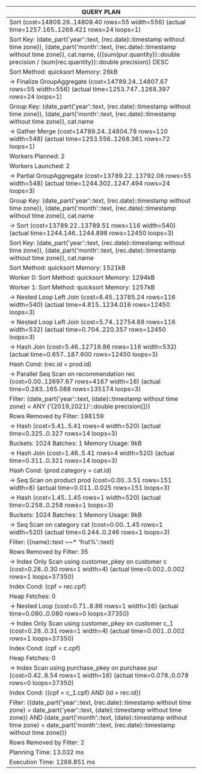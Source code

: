 |QUERY PLAN|
|----------|
|Sort  (cost=14809.26..14809.40 rows=55 width=556) (actual time=1257.165..1268.421 rows=24 loops=1)|
|  Sort Key: (date_part('year'::text, (rec.date)::timestamp without time zone)), (date_part('month'::text, (rec.date)::timestamp without time zone)), cat.name, (((sum(pur.quantity))::double precision / (sum(rec.quantity))::double precision)) DESC|
|  Sort Method: quicksort  Memory: 26kB|
|  ->  Finalize GroupAggregate  (cost=14789.24..14807.67 rows=55 width=556) (actual time=1253.747..1268.397 rows=24 loops=1)|
|        Group Key: (date_part('year'::text, (rec.date)::timestamp without time zone)), (date_part('month'::text, (rec.date)::timestamp without time zone)), cat.name|
|        ->  Gather Merge  (cost=14789.24..14804.78 rows=110 width=548) (actual time=1253.556..1268.361 rows=72 loops=1)|
|              Workers Planned: 2|
|              Workers Launched: 2|
|              ->  Partial GroupAggregate  (cost=13789.22..13792.06 rows=55 width=548) (actual time=1244.302..1247.494 rows=24 loops=3)|
|                    Group Key: (date_part('year'::text, (rec.date)::timestamp without time zone)), (date_part('month'::text, (rec.date)::timestamp without time zone)), cat.name|
|                    ->  Sort  (cost=13789.22..13789.51 rows=116 width=540) (actual time=1244.146..1244.898 rows=12450 loops=3)|
|                          Sort Key: (date_part('year'::text, (rec.date)::timestamp without time zone)), (date_part('month'::text, (rec.date)::timestamp without time zone)), cat.name|
|                          Sort Method: quicksort  Memory: 1521kB|
|                          Worker 0:  Sort Method: quicksort  Memory: 1294kB|
|                          Worker 1:  Sort Method: quicksort  Memory: 1257kB|
|                          ->  Nested Loop Left Join  (cost=6.45..13785.24 rows=116 width=540) (actual time=4.815..1234.016 rows=12450 loops=3)|
|                                ->  Nested Loop Left Join  (cost=5.74..12754.88 rows=116 width=532) (actual time=0.704..220.357 rows=12450 loops=3)|
|                                      ->  Hash Join  (cost=5.46..12719.86 rows=116 width=532) (actual time=0.657..187.600 rows=12450 loops=3)|
|                                            Hash Cond: (rec.id = prod.id)|
|                                            ->  Parallel Seq Scan on recommendation rec  (cost=0.00..12697.67 rows=4167 width=16) (actual time=0.283..165.088 rows=135174 loops=3)|
|                                                  Filter: (date_part('year'::text, (date)::timestamp without time zone) = ANY ('{2019,2021}'::double precision[]))|
|                                                  Rows Removed by Filter: 198159|
|                                            ->  Hash  (cost=5.41..5.41 rows=4 width=520) (actual time=0.325..0.327 rows=14 loops=3)|
|                                                  Buckets: 1024  Batches: 1  Memory Usage: 9kB|
|                                                  ->  Hash Join  (cost=1.46..5.41 rows=4 width=520) (actual time=0.311..0.321 rows=14 loops=3)|
|                                                        Hash Cond: (prod.category = cat.id)|
|                                                        ->  Seq Scan on product prod  (cost=0.00..3.51 rows=151 width=8) (actual time=0.011..0.025 rows=151 loops=3)|
|                                                        ->  Hash  (cost=1.45..1.45 rows=1 width=520) (actual time=0.258..0.258 rows=1 loops=3)|
|                                                              Buckets: 1024  Batches: 1  Memory Usage: 9kB|
|                                                              ->  Seq Scan on category cat  (cost=0.00..1.45 rows=1 width=520) (actual time=0.244..0.246 rows=1 loops=3)|
|                                                                    Filter: ((name)::text ~~* 'frut%'::text)|
|                                                                    Rows Removed by Filter: 35|
|                                      ->  Index Only Scan using customer_pkey on customer c  (cost=0.28..0.30 rows=1 width=4) (actual time=0.002..0.002 rows=1 loops=37350)|
|                                            Index Cond: (cpf = rec.cpf)|
|                                            Heap Fetches: 0|
|                                ->  Nested Loop  (cost=0.71..8.86 rows=1 width=16) (actual time=0.080..0.080 rows=0 loops=37350)|
|                                      ->  Index Only Scan using customer_pkey on customer c_1  (cost=0.28..0.31 rows=1 width=4) (actual time=0.001..0.002 rows=1 loops=37350)|
|                                            Index Cond: (cpf = c.cpf)|
|                                            Heap Fetches: 0|
|                                      ->  Index Scan using purchase_pkey on purchase pur  (cost=0.42..8.54 rows=1 width=16) (actual time=0.078..0.078 rows=0 loops=37350)|
|                                            Index Cond: ((cpf = c_1.cpf) AND (id = rec.id))|
|                                            Filter: ((date_part('year'::text, (rec.date)::timestamp without time zone) = date_part('year'::text, (date)::timestamp without time zone)) AND (date_part('month'::text, (date)::timestamp without time zone) = date_part('month'::text, (rec.date)::timestamp without time zone)))|
|                                            Rows Removed by Filter: 2|
|Planning Time: 13.032 ms|
|Execution Time: 1268.851 ms|

